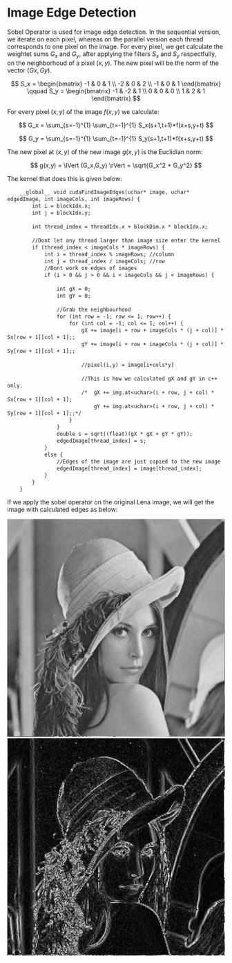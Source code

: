 # Image Edge Detection 

Sobel Operator is used for image edge detection. In the sequential version, we iterate on each pixel, whereas on the parallel version each thread corresponds to one pixel on the image. For every pixel, we get calculate the weightet sums $G_x$ and $G_y$, after applying the filters $S_x$ and $S_y$ respectfully, on the neighborhoud of a pixel $(x,y)$. The new pixel will be the norm of the vector $(Gx,Gy)$.

$$
S_x = \begin{bmatrix}
-1 & 0 & 1 \\
-2 & 0 & 2 \\
-1 & 0 & 1
\end{bmatrix} \qquad
S_y = \begin{bmatrix}
-1 & -2 & 1 \\
 0 & 0 & 0 \\
 1 & 2 & 1
\end{bmatrix}
$$

For every pixel $(x,y)$ of the image $f(x,y)$  we calculate:

$$ G_x = \sum_{s=-1}^{1} \sum_{t=-1}^{1} S_x(s+1,t+1)*f(x+s,y+t) $$ 

$$ G_y = \sum_{s=-1}^{1} \sum_{t=-1}^{1} S_y(s+1,t+1)*f(x+s,y+t) $$ 

The new pixel at $(x,y)$ of the new image $g(x,y)$ is the Euclidian norm:

$$ g(x,y) = \lVert (G_x,G_y) \rVert = \sqrt{G_x^2 + G_y^2} $$

The kernel that does this is given below:

```
	__global__ void cudaFindImageEdges(uchar* image, uchar* edgedImage, int imageCols, int imageRows) {
		int i = blockIdx.x;
		int j = blockIdx.y;

		int thread_index = threadIdx.x + blockDim.x * blockIdx.x;

		//Dont let any thread larger than image size enter the kernel
		if (thread_index < imageCols * imageRows) {
			int i = thread_index % imageRows; //column
			int j = thread_index / imageCols; //row
			//Dont work on edges of images
			if (i > 0 && j > 0 && i < imageCols && j < imageRows) {

				int gX = 0;
				int gY = 0;

				//Grab the neighbourhood
				for (int row = -1; row <= 1; row++) {
					for (int col = -1; col <= 1; col++) {
						gX += image[i + row + imageCols * (j + col)] * Sx[row + 1][col + 1];;
						gY += image[i + row + imageCols * (j + col)] * Sy[row + 1][col + 1];;

						//pixel(i,y) = image[i+cols*y]
					
						//This is how we calculated gX and gY in c++ only.
						/*	gX += img.at<uchar>(i + row, j + col) * Sx[row + 1][col + 1];
							gY += img.at<uchar>(i + row, j + col) * Sy[row + 1][col + 1];;*/
					}
				}
				double s = sqrt((float)(gX * gX + gY * gY));
				edgedImage[thread_index] = s;
			}
			else {
				//Edges of the image are just copied to the new image
				edgedImage[thread_index] = image[thread_index];
			}
		}
	}
```

If we apply the sobel operator on the original Lena image, we will get the image with calculated edges as below:

<div>
 <img src = "readMeImages/lena.jpg">
  <img src = "readMeImages/lena_edges.jpg">
</div>


